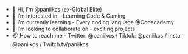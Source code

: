 - 👋 Hi, I’m @paniikcs (ex-Global Elite)
- 👀 I’m interested in - Learning Code & Gaming 
- 🌱 I’m currently learning - Every coding language @Codecademy
- 💞️ I’m looking to collaborate on - exciting projects
- 📫 How to reach me - Twitter: @paniikcs / Tiktok: @paniikcs / Insta: @paniikcs / Twitch.tv/paniikcs

<!---
paniikcs/paniikcs is a ✨ special ✨ repository because its `README.md` (this file) appears on your GitHub profile.
You can click the Preview link to take a look at your changes.
--->
